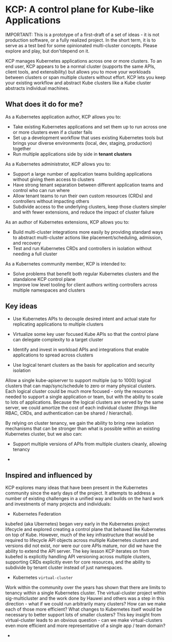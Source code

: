 # KCP: A control plane for Kube-like Applications

IMPORTANT: This is a prototype of a first-draft of a set of ideas - it is not production software, or a fully realized project. In the short term, it is to serve as a test bed for some opinionated multi-cluster concepts. Please explore and play, but don'tdepend on it.

KCP manages Kubernetes applications across one or more clusters. To an end user, KCP appears to be a normal cluster (supports the same APIs, client tools, and extensibility) but allows you to move your workloads between clusters or span multiple clusters without effort. KCP lets you keep your existing workflow and abstract Kube clusters like a Kube cluster abstracts individual machines.

## What does it do for me?

As a Kubernetes application author, KCP allows you to:

* Take existing Kubernetes applications and set them up to run across one or more clusters even if a cluster fails
* Set up a development workflow that uses existing Kubernetes tools but brings your diverse environments (local, dev, staging, production) together
* Run multiple applications side by side in **tenant clusters**

As a Kubernetes administrator, KCP allows you to:

* Support a large number of application teams building applications without giving them access to clusters
* Have strong tenant separation between different application teams and control who can run where
* Allow tenant teams to run their own custom resources (CRDs) and controllers without impacting others
* Subdivide access to the underlying clusters, keep those clusters simpler and with fewer extensions, and reduce the impact of cluster failure

As an author of Kubernetes extensions, KCP allows you to:

* Build multi-cluster integrations more easily by providing standard ways to abstract multi-cluster actions like placement/scheduling, admission, and recovery
* Test and run Kubernetes CRDs and controllers in isolation without needing a full cluster


As a Kubernetes community member, KCP is intended to:

* Solve problems that benefit both regular Kubernetes clusters and the standalone KCP control plane
* Improve low level tooling for client authors writing controllers across multiple namespaces and clusters


## Key ideas

* Use Kubernetes APIs to decouple desired intent and actual state for replicating applications to multiple clusters

* Virtualize some key user focused Kube APIs so that the control plane can delegate complexity to a target cluster

* Identify and invest in workload APIs and integrations that enable applications to spread across clusters

* Use logical tenant clusters as the basis for application and security isolation

Allow a single kube-apiserver to support multiple (up to 1000) logical clusters that can map/sync/schedule to zero or many physical clusters. Each logical cluster could be much more focused - only the resources needed to support a single application or team, but with the ability to scale to lots of applications. Because the logical clusters are served by the same server, we could amortize the cost of each individual cluster (things like RBAC, CRDs, and authentication can be shared / hierarchal).

By relying on cluster tenancy, we gain the ability to bring new isolation mechanisms that can be stronger than what is possible within an existing Kubernetes cluster, but we also can:

* Support multiple versions of APIs from multiple clusters cleanly, allowing tenancy

* 


## Inspired and influenced by

KCP explores many ideas that have been present in the Kubernetes community since the early days of the project. It attempts to address a number of existing challenges in a unified way and builds on the hard work and investments of many projects and individuals:

* Kubernetes Federation

kubefed (aka Ubernetes) began very early in the Kubernetes project lifecycle and explored creating a control plane that behaved like Kubernetes on top of Kube. However, much of the key infrastructure that would be required to lifecycle API objects across multiple Kubernetes clusters and versions did not exist, nor were our core APIs mature, nor did we have the ability to extend the API server. The key lesson KCP iterates on from kubefed is explicitly handling API versioning across multiple clusters, supporting CRDs explicitly even for core resources, and the ability to subdivide by tenant cluster instead of just namespaces.

* Kubernetes `virtual-cluster`

Work within the community over the years has shown that there are limits to tenancy within a single Kubernetes cluster. The virtual-cluster project within sig-multicluster and the work done by Hauwei and others was a step in this direction - what if we could run arbitrarily many clusters?  How can we make each of those more efficient?  What changes to Kubernetes itself would be necessary to better support lots of smaller clusters?  This key insight from virtual-cluster leads to an obvious question - can we make virtual-clusters even more efficient and more representative of a single app / team domain?

* 